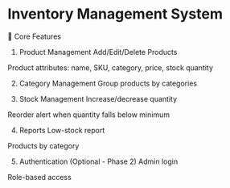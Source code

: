 # Inventory Management System
📌 Core Features
1. Product Management
Add/Edit/Delete Products

Product attributes: name, SKU, category, price, stock quantity

2. Category Management
Group products by categories

3. Stock Management
Increase/decrease quantity

Reorder alert when quantity falls below minimum

4. Reports
Low-stock report

Products by category

5. Authentication (Optional - Phase 2)
Admin login

Role-based access
